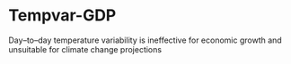 # Tempvar-GDP
Day–to–day temperature variability is ineffective for economic growth and unsuitable for climate change projections
